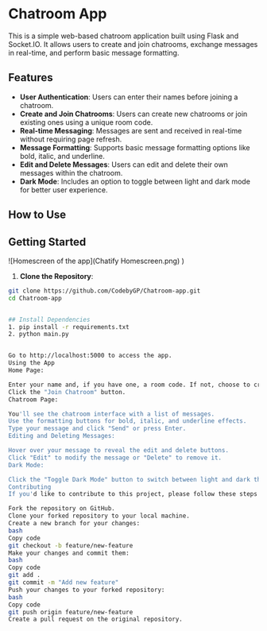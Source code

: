 # Chatroom App

This is a simple web-based chatroom application built using Flask and Socket.IO. It allows users to create and join chatrooms, exchange messages in real-time, and perform basic message formatting.

## Features

- **User Authentication**: Users can enter their names before joining a chatroom.
- **Create and Join Chatrooms**: Users can create new chatrooms or join existing ones using a unique room code.
- **Real-time Messaging**: Messages are sent and received in real-time without requiring page refresh.
- **Message Formatting**: Supports basic message formatting options like bold, italic, and underline.
- **Edit and Delete Messages**: Users can edit and delete their own messages within the chatroom.
- **Dark Mode**: Includes an option to toggle between light and dark mode for better user experience.

## How to Use

## Getting Started

![Homescreen of the app](Chatify Homescreen.png)
)






1. **Clone the Repository**:

```bash
git clone https://github.com/CodebyGP/Chatroom-app.git
cd Chatroom-app


## Install Dependencies
1. pip install -r requirements.txt
2. python main.py


Go to http://localhost:5000 to access the app.
Using the App
Home Page:

Enter your name and, if you have one, a room code. If not, choose to create a new room.
Click the "Join Chatroom" button.
Chatroom Page:

You'll see the chatroom interface with a list of messages.
Use the formatting buttons for bold, italic, and underline effects.
Type your message and click "Send" or press Enter.
Editing and Deleting Messages:

Hover over your message to reveal the edit and delete buttons.
Click "Edit" to modify the message or "Delete" to remove it.
Dark Mode:

Click the "Toggle Dark Mode" button to switch between light and dark themes.
Contributing
If you'd like to contribute to this project, please follow these steps:

Fork the repository on GitHub.
Clone your forked repository to your local machine.
Create a new branch for your changes:
bash
Copy code
git checkout -b feature/new-feature
Make your changes and commit them:
bash
Copy code
git add .
git commit -m "Add new feature"
Push your changes to your forked repository:
bash
Copy code
git push origin feature/new-feature
Create a pull request on the original repository.
